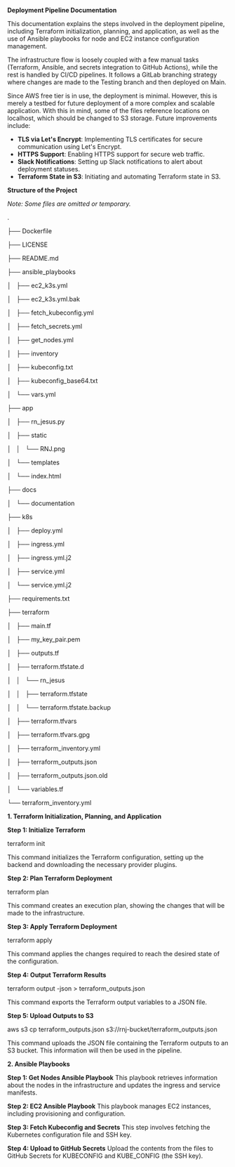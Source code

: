 **Deployment Pipeline Documentation**

This documentation explains the steps involved in the deployment pipeline, including Terraform initialization, planning, and application, as well as the use of Ansible playbooks for node and EC2 instance configuration management.

The infrastructure flow is loosely coupled with a few manual tasks (Terraform, Ansible, and secrets integration to GitHub Actions), while the rest is handled by CI/CD pipelines. It follows a GitLab branching strategy where changes are made to the Testing branch and then deployed on Main.

Since AWS free tier is in use, the deployment is minimal. However, this is merely a testbed for future deployment of a more complex and scalable application. With this in mind, some of the files reference locations on localhost, which should be changed to S3 storage. Future improvements include:

- **TLS via Let's Encrypt**: Implementing TLS certificates for secure communication using Let's Encrypt.
- **HTTPS Support**: Enabling HTTPS support for secure web traffic.
- **Slack Notifications**: Setting up Slack notifications to alert about deployment statuses.
- **Terraform State in S3**: Initiating and automating Terraform state in S3.

**Structure of the Project**

*Note: Some files are omitted or temporary.*

.

├── Dockerfile

├── LICENSE

├── README.md

├── ansible\_playbooks

│   ├── ec2\_k3s.yml

│   ├── ec2\_k3s.yml.bak

│   ├── fetch\_kubeconfig.yml

│   ├── fetch\_secrets.yml

│   ├── get\_nodes.yml

│   ├── inventory

│   ├── kubeconfig.txt

│   ├── kubeconfig\_base64.txt

│   └── vars.yml

├── app

│   ├── rn\_jesus.py

│   ├── static

│   │   └── RNJ.png

│   └── templates

│       └── index.html

├── docs

│   └── documentation

├── k8s

│   ├── deploy.yml

│   ├── ingress.yml

│   ├── ingress.yml.j2

│   ├── service.yml

│   └── service.yml.j2

├── requirements.txt

├── terraform

│   ├── main.tf

│   ├── my\_key\_pair.pem

│   ├── outputs.tf

│   ├── terraform.tfstate.d

│   │   └── rn\_jesus

│   │       ├── terraform.tfstate

│   │       └── terraform.tfstate.backup

│   ├── terraform.tfvars

│   ├── terraform.tfvars.gpg

│   ├── terraform\_inventory.yml

│   ├── terraform\_outputs.json

│   ├── terraform\_outputs.json.old

│   └── variables.tf

└── terraform\_inventory.yml

**1. Terraform Initialization, Planning, and Application**

**Step 1: Initialize Terraform**

terraform init

This command initializes the Terraform configuration, setting up the backend and downloading the necessary provider plugins.

**Step 2: Plan Terraform Deployment**

terraform plan

This command creates an execution plan, showing the changes that will be made to the infrastructure.

**Step 3: Apply Terraform Deployment**

terraform apply

This command applies the changes required to reach the desired state of the configuration.

**Step 4: Output Terraform Results**

terraform output -json > terraform\_outputs.json

This command exports the Terraform output variables to a JSON file.

**Step 5: Upload Outputs to S3**

aws s3 cp terraform\_outputs.json s3://rnj-bucket/terraform\_outputs.json

This command uploads the JSON file containing the Terraform outputs to an S3 bucket. This information will then be used in the pipeline.

**2. Ansible Playbooks**

**Step 1: Get Nodes Ansible Playbook** This playbook retrieves information about the nodes in the infrastructure and updates the ingress and service manifests.

**Step 2: EC2 Ansible Playbook** This playbook manages EC2 instances, including provisioning and configuration.

**Step 3: Fetch Kubeconfig and Secrets** This step involves fetching the Kubernetes configuration file and SSH key.

**Step 4: Upload to GitHub Secrets** Upload the contents from the files to GitHub Secrets for KUBECONFIG and KUBE\_CONFIG (the SSH key).



